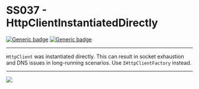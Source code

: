 # SS037 - HttpClientInstantiatedDirectly

[![Generic badge](https://img.shields.io/badge/Severity-Warning-yellow.svg)](https://shields.io/) [![Generic badge](https://img.shields.io/badge/CodeFix-No-lightgrey.svg)](https://shields.io/)

---

`HttpClient` was instantiated directly. This can result in socket exhaustion and DNS issues in long-running scenarios. Use `IHttpClientFactory` instead.

---

![](./attachments/SS037.gif)